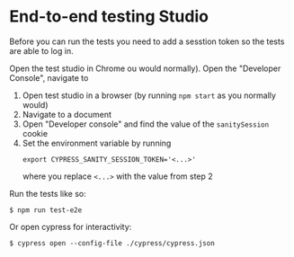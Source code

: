 # End-to-end testing Studio

Before you can run the tests you need to add a sesstion token
so the tests are able to log in.

Open the test studio in Chrome ou
would normally). Open the "Developer Console", navigate to

1. Open test studio in a browser (by running `npm start` as you
   normally would)
2. Navigate to a document
3. Open "Developer console" and find the value of the `sanitySession`
   cookie
4. Set the environment variable by running
   ```shell
   export CYPRESS_SANITY_SESSION_TOKEN='<...>'
   ```
   where you replace `<...>` with the value from step 2

Run the tests like so:

```
$ npm run test-e2e
```

Or open cypress for interactivity:

```
$ cypress open --config-file ./cypress/cypress.json
```
